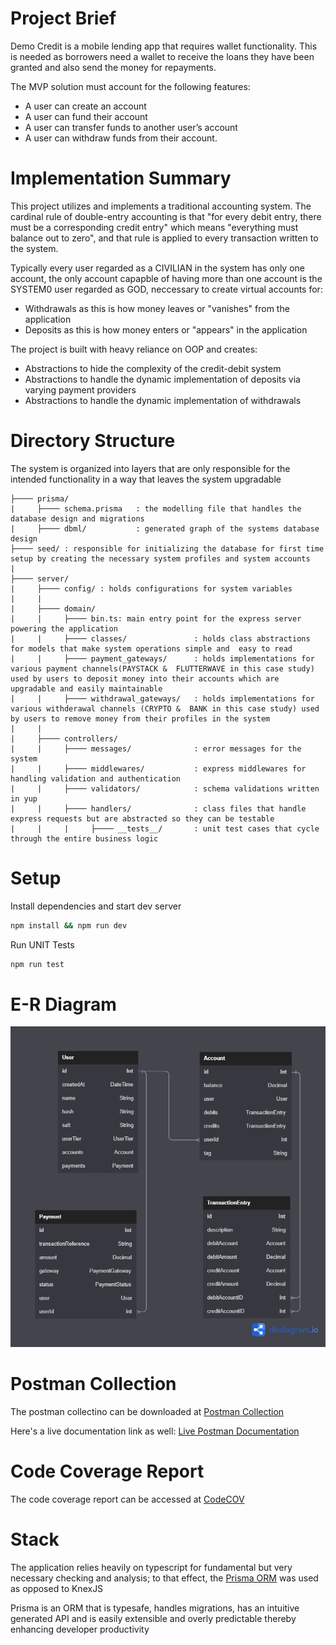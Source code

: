 # Project Brief
Demo Credit is a mobile lending app that requires wallet functionality. This is needed as borrowers need a wallet to receive the loans they have been granted and also send the money for repayments.


The MVP solution must account for the following features:

* A user can create an account
* A user can fund their account
* A user can transfer funds to another user’s account
* A user can withdraw funds from their account.

# Implementation Summary
This project utilizes and implements a traditional accounting system. The cardinal rule of double-entry accounting is that "for every debit entry, there must be a corresponding credit entry" which means "everything must balance out to zero", and that rule is applied to every transaction written to the system.

Typically every user regarded as a CIVILIAN in the system has only one account, the only account capapble of having more than one account is the SYSTEM0 user regarded as GOD, neccessary to create virtual accounts for:

* Withdrawals as this is how money leaves or "vanishes" from the application
* Deposits as this is how money enters or "appears" in the application

The project is built with heavy reliance on OOP and creates:

* Abstractions to hide the complexity of the credit-debit system
* Abstractions to handle the dynamic implementation of deposits via varying payment providers
* Abstractions to handle the dynamic implementation of withdrawals

# Directory Structure
The system is organized into layers that are only responsible for the intended functionality in a way that leaves the system upgradable

```
├──── prisma/
|     ├──── schema.prisma   : the modelling file that handles the database design and migrations    
|     ├──── dbml/           : generated graph of the systems database design
├──── seed/ : responsible for initializing the database for first time setup by creating the necessary system profiles and system accounts
|
├──── server/ 
|     ├──── config/ : holds configurations for system variables
|     |     
|     ├──── domain/
|     |     ├──── bin.ts: main entry point for the express server powering the application
|     |     ├──── classes/               : holds class abstractions for models that make system operations simple and  easy to read
|     |     ├──── payment_gateways/      : holds implementations for various payment channels(PAYSTACK &  FLUTTERWAVE in this case study) used by users to deposit money into their accounts which are  upgradable and easily maintainable
|     |     ├──── withdrawal_gateways/   : holds implementations for various withderawal channels (CRYPTO &  BANK in this case study) used by users to remove money from their profiles in the system
|     |     
|     ├──── controllers/
|     |     ├──── messages/              : error messages for the system
|     |     ├──── middlewares/           : express middlewares for handling validation and authentication
|     |     ├──── validators/            : schema validations written in yup
|     |     ├──── handlers/              : class files that handle express requests but are abstracted so they can be testable
|     |     |     ├──── __tests__/       : unit test cases that cycle through the entire business logic 
```

# Setup

Install dependencies and start dev server

```bash
npm install && npm run dev
```

Run UNIT Tests

```bash
npm run test
```


# E-R Diagram

![E-R Diagram](/ER_diagram.png)


# Postman Collection

The postman collectino can be downloaded at [Postman Collection](/DemoCredit%20LendSQR.postman_collection.json)

Here's a live documentation link as well: [Live Postman Documentation](https://documenter.getpostman.com/view/23161852/2s83zdx6qi)

# Code Coverage Report

The code coverage report can be accessed at [CodeCOV](https://noel-lendsqr-be-test.herokuapp.com/coverage/report/index.html)


# Stack

The application relies heavily on typescript for fundamental but very necessary checking and analysis; to that effect, the [Prisma ORM](https://www.prisma.io/) was used as opposed to KnexJS

Prisma is an ORM that is typesafe, handles migrations, has an intuitive generated API and is easily extensible and overly predictable thereby enhancing developer productivity
